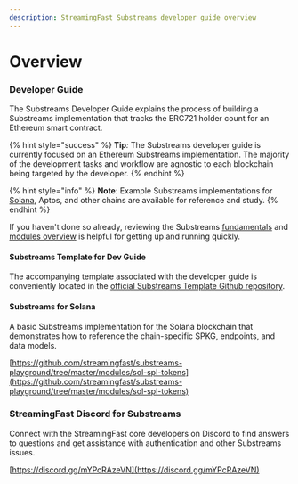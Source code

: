 ```yaml
---
description: StreamingFast Substreams developer guide overview
---
```


# Overview

### Developer Guide

The Substreams Developer Guide explains the process of building a Substreams implementation that tracks the ERC721 holder count for an Ethereum smart contract.

{% hint style="success" %}
**Tip**_:_ The Substreams developer guide is currently focused on an Ethereum Substreams implementation. The majority of the development tasks and workflow are agnostic to each blockchain being targeted by the developer.
{% endhint %}

{% hint style="info" %}
**Note**: Example Substreams implementations for [Solana](https://github.com/streamingfast/substreams-playground/tree/master/modules/sol-spl-tokens), Aptos, and other chains are available for reference and study.&#x20;
{% endhint %}

If you haven't done so already, reviewing the Substreams [fundamentals](../concept-and-fundamentals/fundamentals.md) and [modules overview](../concepts/modules.md) is helpful for getting up and running quickly.

#### Substreams Template for Dev Guide

The accompanying template associated with the developer guide is[ ](https://github.com/streamingfast/substreams-template)conveniently located in the [official Substreams Template Github repository](https://github.com/streamingfast/substreams-template).&#x20;

#### Substreams for Solana

A basic Substreams implementation for the Solana blockchain that demonstrates how to reference the chain-specific SPKG, endpoints, and data models.

[https://github.com/streamingfast/substreams-playground/tree/master/modules/sol-spl-tokens](https://github.com/streamingfast/substreams-playground/tree/master/modules/sol-spl-tokens)

### StreamingFast Discord for Substreams

Connect with the StreamingFast core developers on Discord to find answers to questions and get assistance with authentication and other Substreams issues.

[https://discord.gg/mYPcRAzeVN](https://discord.gg/mYPcRAzeVN)
